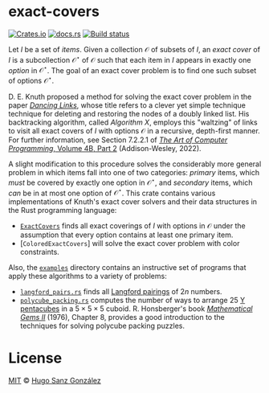 # exact-covers

[![Crates.io](https://img.shields.io/crates/v/exact-covers)](https://crates.io/crates/exact-covers)
[![docs.rs](https://img.shields.io/docsrs/exact-covers)](https://docs.rs/exact-covers)
[![Build status](https://github.com/hsanzg/exact-covers/actions/workflows/test.yml/badge.svg)](https://github.com/hsanzg/exact-covers/actions/)

Let $I$ be a set of _items_. Given a collection $\mathcal{O}$ of subsets of $I$,
an _exact cover_ of $I$ is a subcollection $\mathcal{O}^\star$ of $\mathcal{O}$
such that each item in $I$ appears in exactly one _option_ in $\mathcal{O}^\star$.
The goal of an exact cover problem is to find one such subset of options
$\mathcal{O}^\star$.

D. E. Knuth proposed a method for solving the exact cover problem in the paper
[_Dancing Links_][dl], whose title refers to a clever yet simple technique
technique for deleting and restoring the nodes of a doubly linked list.
His backtracking algorithm, called _Algorithm X_, employs this "waltzing"
of links to visit all exact covers of $I$ with options $\mathcal{O}$ in
a recursive, depth-first manner. For further information, see Section 7.2.2.1
of [_The Art of Computer Programming_, Volume 4B, Part 2][taocp4b] (Addison-Wesley,
2022).

A slight modification to this procedure solves the considerably more general
problem in which items fall into one of two categories: _primary_ items,
which _must_ be covered by exactly one option in $\mathcal{O}^\star$, and
_secondary_ items, which _can_ be in at most one option of $\mathcal{O}^\star$.
This crate contains various implementations of Knuth's exact cover solvers
and their data structures in the Rust programming language:
- [`ExactCovers`] finds all exact coverings of $I$ with options in $\mathcal{O}$
  under the assumption that every option contains at least one primary item.
- [`ColoredExactCovers`] will solve the exact cover problem with color constraints.

Also, the [`examples`](examples) directory contains an instructive set of programs
that apply these algorithms to a variety of problems:
- [`langford_pairs.rs`] finds all [Langford pairings] of $2n$ numbers.
- [`polycube_packing.rs`] computes the number of ways to arrange 25 [Y pentacubes]
  in a $5\times 5\times 5$ cuboid. R. Honsberger's book [_Mathematical Gems II_][mgems]
  (1976), Chapter 8, provides a good introduction to the techniques for solving
  polycube packing puzzles.

# License

[MIT](LICENSE) &copy; [Hugo Sanz González](https://hgsg.me)

[dl]: https://arxiv.org/pdf/cs/0011047.pdf
[taocp4b]: https://www-cs-faculty.stanford.edu/~knuth/taocp.html#vol4
[`ExactCovers`]: https://docs.rs/exact-covers/latest/exact-covers/xc/struct.ExactCovers.html
[`ColoredExactCover`]: https://docs.rs/exact-covers/latest/exact-covers/xcc/struct.ColoredExactCovers.html
[`langford_pairs.rs`]: examples/langford_pairs.rs
[Langford pairings]: https://en.wikipedia.org/wiki/Langford_pairing
[`polycube_packing.rs`]: examples/polycube_packing.rs
[Y pentacubes]: https://en.wikipedia.org/wiki/Polycube
[mgems]: https://bookstore.ams.org/dol-2